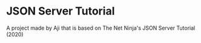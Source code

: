 # JSON Server Tutorial
A project made by Aji that is based on The Net Ninja's JSON Server Tutorial (2020)
